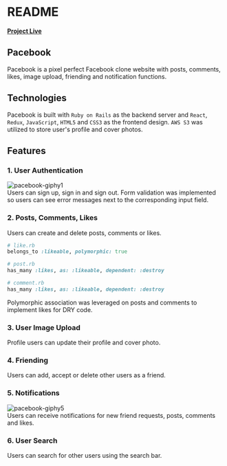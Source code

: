 # README
[**Project Live**](https://pacebook-app.herokuapp.com/#/)

## Pacebook
Pacebook is a pixel perfect Facebook clone website with posts, comments, likes, image upload, friending and notification functions.

## Technologies
Pacebook is built with `Ruby on Rails` as the backend server and `React`, `Redux`, `JavaScript`, `HTML5` and `CSS3` as the frontend design. `AWS S3` was utilized to store user's profile and cover photos.

## Features
### 1. User Authentication
![pacebook-giphy1](https://user-images.githubusercontent.com/57915629/84531925-572e5880-acb3-11ea-8748-ce9d047c381a.gif)
<br>
Users can sign up, sign in and sign out. Form validation was implemented so users can see error messages next to the corresponding input field.

### 2. Posts, Comments, Likes
Users can create and delete posts, comments or likes.
```ruby
# like.rb
belongs_to :likeable, polymorphic: true

# post.rb
has_many :likes, as: :likeable, dependent: :destroy

# comment.rb
has_many :likes, as: :likeable, dependent: :destroy
```
Polymorphic association was leveraged on posts and comments to implement likes for DRY code.

### 3. User Image Upload
Profile users can update their profile and cover photo.

### 4. Friending
Users can add, accept or delete other users as a friend.

### 5. Notifications
![pacebook-giphy5](https://user-images.githubusercontent.com/57915629/84535470-df176100-acb9-11ea-8839-70752624602b.gif)
<br>
Users can receive notifications for new friend requests, posts, comments and likes.

### 6. User Search
Users can search for other users using the search bar.
